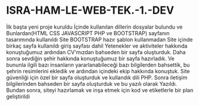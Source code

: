 # ISRA-HAM-LE-WEB-TEK.-1.-DEV
İlk başta yeni proje kuruldu İçinde kullanılan dillerin dosyalar bulundu ve Bunlardan(HTML CSS JAVASCRIPT PHP ve BOOTSTRAP) sayfanın tasarımında kullanıldı Site BOOTSTRAP hazır şablon kullanmadan Site içinde birkaç sayfa kullanıldı giriş sayfası dahil Yetenekler ve aktiviteler hakkında konuştuğumuz ardından CV'mızdan bahseden bir sayfa oluşturduk. Daha sonra sevdiğin şehir hakkında konuştuğumuz bir sayfa hazırladık. Ve bununla ilgili bazı insanların yararlanabileceği bazı bilgilerden bahsettik, bu şehrin resimlerini ekledik ve ardından içindeki ekip hakkında konuştuk. Site güvenliği için özel bir sayfa oluşturduk ve kullandık dili PHP. Sonra iletişim bilgilerinden bahseden bir sayfa oluşturduk ve bu yazılı olarak Yazıldı. Bundan sonra, siteyi hazırlamak ve inşa etmek için kod ve etiketlerle bir plan geliştirildi
